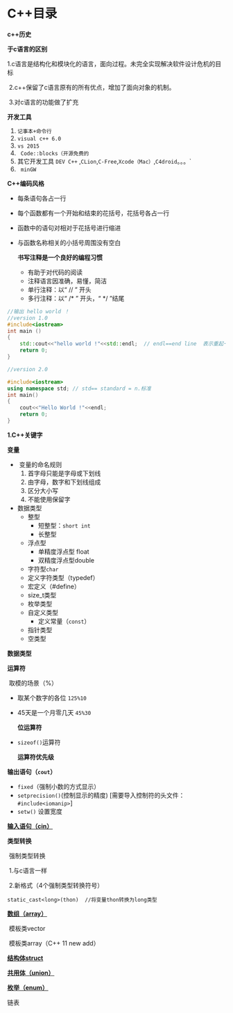 # C++目录

**c++历史**

**于c语言的区别**

​		1.c语言是结构化和模块化的语言，面向过程。未完全实现解决软件设计危机的目标

​		2.c++保留了c语言原有的所有优点，增加了面向对象的机制。

​		3.对c语言的功能做了扩充

**开发工具**

1. `记事本+命令行`
2. `visual c++ 6.0`
3. `vs 2015`
4. ` Code::blocks（开源免费的`
5. 其它开发工具 `DEV C++` ,`CLion`,`C-Free`,`Xcode（Mac）`,`C4droid`。。。`
6. ` minGW`

**C++编码风格**

- 每条语句各占一行

- 每个函数都有一个开始和结束的花括号，花括号各占一行

- 函数中的语句对相对于花括号进行缩进

- 与函数名称相关的小括号周围没有空白

  **书写注释是一个良好的编程习惯**

  - 有助于对代码的阅读
  - 注释语言因准确，易懂，简洁
  - 单行注释：以“ // ” 开头
  - 多行注释：以“ /* ” 开头，“ */ ”结尾

```c++
//输出 hello world ！
//version 1.0
#include<iostream>
int main ()
{
    std::cout<<"hello world !"<<std::endl;  // endl==end line  表示重起一行（回车!=\n 1.换行 2.+清空缓存区）
    return 0;
}

//version 2.0

#include<iostream>
using namespace std; // std== standard = n.标准
int main()
{
    cout<<"Hello World !"<<endl;
    return 0;
}
```

**1.C++关键字**

**变量**

- ​	变量的命名规则
  1. 首字母只能是字母或下划线
  2. 由字母，数字和下划线组成
  3. 区分大小写
  4. 不能使用保留字
- 数据类型
  - 整型
    - 短整型：`short int`
    - 长整型
  - 浮点型
    - 单精度浮点型 float
    - 双精度浮点型double
  - 字符型`char`
  - 定义字符类型（typedef）
  - 宏定义（#define）
  - size_t类型
  - 枚举类型
  - 自定义类型
    - 定义常量（`const`）
  - 指针类型
  - 空类型

**数据类型**

**运算符**

​			取模的场景（%）

- 取某个数字的各位			`125%10`

- 45天是一个月零几天      `45%30`

  **位运算符**

- `sizeof()`运算符

  **运算符优先级**

**输出语句（`cout`）**

- `fixed`（强制小数的方式显示）
- `setprecision()`(控制显示的精度)  [需要导入控制符的头文件：`#include<iomanip>`]
- `setw()` 设置宽度

[**输入语句（cin）**](./content/input.md)

**类型转换**

​	强制类型转换

​	1.与c语言一样

​	2.新格式（4个强制类型转换符号）  

`static_cast<long>(thon)  //将变量thon转换为long类型`



[**数组（array）**](./content/array.md)

​	模板类vector

​	模板类array（C++ 11 new add）



[**结构体struct**](./content/struct.md)

[**共用体（union）**](./content/union.md)

[**枚举（enum）**](./content/enumeration.md)

链表